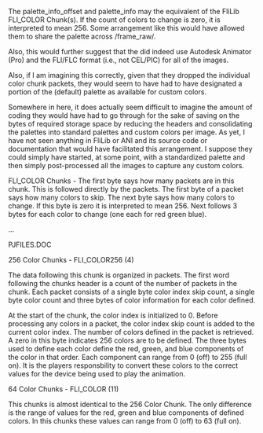 
The palette_info_offset and palette_info
  may the equivalent of the FliLib FLI_COLOR Chunk(s).
If the count of colors to change is zero, it is interpreted to mean 256.
Some arrangement like this would have allowed them to share the palette across /frame_raw/.

Also, this would further suggest that the did indeed use Autodesk Animator (Pro)
  and the FLI/FLC format (i.e., not CEL/PIC) for all of the images. 

Also, if I am imagining this correctly,
  given that they dropped the individual color chunk packets,
  they would seem to have had to have designated a portion of the (default) palette
  as available for custom colors.

Somewhere in here, it does actually seem difficult to imagine the amount of
  coding they would have had to go through for the sake of saving on the bytes
  of required storage space by reducing the headers and consolidating the palettes
  into standard palettes and custom colors per image.
As yet, I have not seen anything in FliLib or ANI and its source code or documentation
  that would have facilitated this arrangement.
I suppose they could simply have started, at some point, with a standardized palette
  and then simply post-processed all the images to capture any custom colors.



FLI_COLOR Chunks -
The first byte says how many packets are in this chunk.
This is followed directly by the packets.
The first byte of a packet says how many colors to skip.
The next byte says how many colors to change.
If this byte is zero it is interpreted to mean 256.
Next follows 3 bytes  for each color to change (one each for red green blue).

...

PJFILES.DOC

256 Color Chunks - FLI_COLOR256 (4)

The data following this chunk is organized in packets. The first word
following the chunks header is a count of the number of packets in
the chunk. Each packet consists of a single byte color index skip
count, a single byte color count and three bytes of color information
for each color defined.

At the start of the chunk, the color index is initialized to 0.
Before processing any colors in a packet, the color index skip count
is added to the current color index. The number of colors defined in
the packet is retrieved. A zero in this byte indicates 256 colors
are to be defined. The three bytes used to define each color define
the red, green, and blue components of the color in that order. Each
component can range from 0 (off) to 255 (full on). It is the players
responsbility to convert these colors to the correct values for the
device being used to play the animation.


64 Color Chunks - FLI_COLOR (11)

This chunks is almost identical to the 256 Color Chunk. The only
difference is the range of values for the red, green and blue
components of defined colors. In this chunks these values can range
from 0 (off) to 63 (full on).

